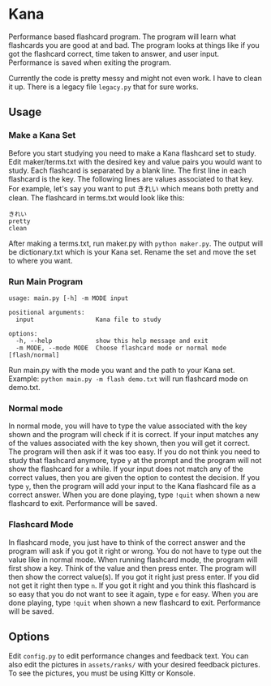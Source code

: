 # Kana
Performance based flashcard program.  The program will learn what flashcards you are good at and bad.  The program looks at things like if you got the flashcard correct, time taken to answer, and user input.  Performance is saved when exiting the program.

Currently the code is pretty messy and might not even work.  I have to clean it up.  There is a legacy file `legacy.py` that for sure works.

## Usage
### Make a Kana Set
Before you start studying you need to make a Kana flashcard set to study.  Edit maker/terms.txt with the desired key and value pairs you would want to study.  Each flashcard is separated by a blank line.  The first line in
each flashcard is the key.  The following lines are values associated to that key.  For example, let's say you want to put きれい  which means both pretty and clean.  The flashcard in terms.txt would look like this:

```
きれい
pretty
clean
```

After making a terms.txt, run maker.py with `python maker.py`.  The output will be dictionary.txt which is your Kana set.  Rename the set and move the set to where you want.
### Run Main Program
```
usage: main.py [-h] -m MODE input

positional arguments:
  input                 Kana file to study

options:
  -h, --help            show this help message and exit
  -m MODE, --mode MODE  Choose flashcard mode or normal mode [flash/normal]
```
Run main.py with the mode you want and the path to your Kana set.  Example: `python main.py -m flash demo.txt` will run flashcard mode on demo.txt.
### Normal mode
In normal mode, you will have to type the value associated with the key shown and the program will check if it is correct.  If your input matches any of the values associated with the key shown, then you will get it correct.  The program will then ask if it was too easy.  If you do not think you need to study that flashcard anymore, type `y` at the prompt and the program will not show the flashcard for a while.  If your input does not match any of the correct values, then you are given the option to contest the decision.  If you type `y`, then the program will add your input to the Kana flashcard file as a correct answer.  When you are done playing, type `!quit` when shown a new flashcard to exit.  Performance will be saved.
### Flashcard Mode
In flashcard mode, you just have to think of the correct answer and the program will ask if you got it right or wrong.  You do not have to type out the value like in normal mode.  When running flashcard mode, the program will first show a key.  Think of the value and then press enter.  The program will then show the correct value(s).  If you got it right just press enter.  If you did not get it right then type `n`.  If you got it right and you think this flashcard is so easy that you do not want to see it again, type `e` for easy.  When you are done playing, type `!quit` when shown a new flashcard to exit.  Performance will be saved.


## Options
Edit `config.py` to edit performance changes and feedback text.  You can also edit the pictures in `assets/ranks/` with your desired feedback pictures.  To see the pictures, you must be using Kitty or Konsole.
